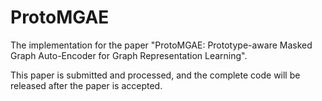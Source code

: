 # ProtoMGAE
The implementation for the paper "ProtoMGAE: Prototype-aware Masked Graph Auto-Encoder for Graph Representation Learning".

This paper is submitted and processed, and the complete code will be released after the paper is accepted.
